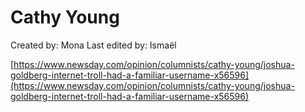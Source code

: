 # Cathy Young

Created by: Mona
Last edited by: Ismaël

[https://www.newsday.com/opinion/columnists/cathy-young/joshua-goldberg-internet-troll-had-a-familiar-username-x56596](https://www.newsday.com/opinion/columnists/cathy-young/joshua-goldberg-internet-troll-had-a-familiar-username-x56596)
